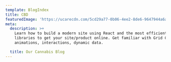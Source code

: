 ```yaml
---
template: BlogIndex
title: CBD
featuredImage: 'https://ucarecdn.com/5cd29a77-0b06-4ee2-8de6-9647944a6a8d/'
meta:
  description: >+
    Learn how to build a modern site using React and the most efficient
    libraries to get your site/product online. Get familiar with Grid CSS,
    animations, interactions, dynamic data.

  title: Our Cannabis Blog
---
```


